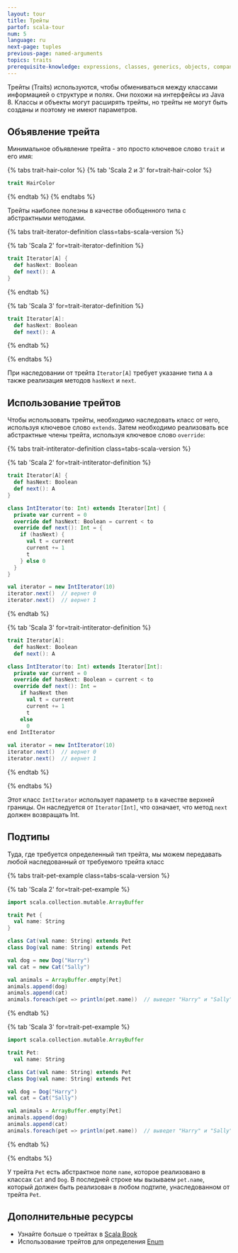 ```yaml
---
layout: tour
title: Трейты
partof: scala-tour
num: 5
language: ru
next-page: tuples
previous-page: named-arguments
topics: traits
prerequisite-knowledge: expressions, classes, generics, objects, companion-objects
---
```


Трейты (Traits) используются, чтобы обмениваться между классами информацией о структуре и полях. Они похожи на интерфейсы из Java 8. Классы и объекты могут расширять трейты, но трейты не могут быть созданы и поэтому не имеют параметров.

## Объявление трейта

Минимальное объявление трейта - это просто ключевое слово `trait` и его имя:

{% tabs trait-hair-color %}
{% tab 'Scala 2 и 3' for=trait-hair-color %}

```scala mdoc
trait HairColor
```

{% endtab %}
{% endtabs %}

Трейты наиболее полезны в качестве обобщенного типа с абстрактными методами.

{% tabs trait-iterator-definition class=tabs-scala-version %}

{% tab 'Scala 2' for=trait-iterator-definition %}

```scala mdoc
trait Iterator[A] {
  def hasNext: Boolean
  def next(): A
}
```

{% endtab %}

{% tab 'Scala 3' for=trait-iterator-definition %}

```scala
trait Iterator[A]:
  def hasNext: Boolean
  def next(): A
```

{% endtab %}

{% endtabs %}

При наследовании от трейта `Iterator[A]` требует указание типа `A` а также реализация методов `hasNext` и `next`.

## Использование трейтов

Чтобы использовать трейты, необходимо наследовать класс от него, используя ключевое слово `extends`. Затем необходимо реализовать все абстрактные члены трейта, используя ключевое слово `override`:

{% tabs trait-intiterator-definition class=tabs-scala-version %}

{% tab 'Scala 2' for=trait-intiterator-definition %}

```scala mdoc:nest
trait Iterator[A] {
  def hasNext: Boolean
  def next(): A
}

class IntIterator(to: Int) extends Iterator[Int] {
  private var current = 0
  override def hasNext: Boolean = current < to
  override def next(): Int = {
    if (hasNext) {
      val t = current
      current += 1
      t
    } else 0
  }
}

val iterator = new IntIterator(10)
iterator.next()  // вернет 0
iterator.next()  // вернет 1
```

{% endtab %}

{% tab 'Scala 3' for=trait-intiterator-definition %}

```scala
trait Iterator[A]:
  def hasNext: Boolean
  def next(): A

class IntIterator(to: Int) extends Iterator[Int]:
  private var current = 0
  override def hasNext: Boolean = current < to
  override def next(): Int =
    if hasNext then
      val t = current
      current += 1
      t
    else
      0
end IntIterator

val iterator = new IntIterator(10)
iterator.next()  // вернет 0
iterator.next()  // вернет 1
```

{% endtab %}

{% endtabs %}

Этот класс `IntIterator` использует параметр `to` в качестве верхней границы. Он наследуется от `Iterator[Int]`, что означает, что метод `next` должен возвращать Int.

## Подтипы

Туда, где требуется определенный тип трейта, мы можем передавать любой наследованный от требуемого трейта класс

{% tabs trait-pet-example class=tabs-scala-version %}

{% tab 'Scala 2' for=trait-pet-example %}

```scala mdoc
import scala.collection.mutable.ArrayBuffer

trait Pet {
  val name: String
}

class Cat(val name: String) extends Pet
class Dog(val name: String) extends Pet

val dog = new Dog("Harry")
val cat = new Cat("Sally")

val animals = ArrayBuffer.empty[Pet]
animals.append(dog)
animals.append(cat)
animals.foreach(pet => println(pet.name))  // выведет "Harry" и "Sally"
```

{% endtab %}

{% tab 'Scala 3' for=trait-pet-example %}

```scala
import scala.collection.mutable.ArrayBuffer

trait Pet:
  val name: String

class Cat(val name: String) extends Pet
class Dog(val name: String) extends Pet

val dog = Dog("Harry")
val cat = Cat("Sally")

val animals = ArrayBuffer.empty[Pet]
animals.append(dog)
animals.append(cat)
animals.foreach(pet => println(pet.name))  // выведет "Harry" и "Sally"
```

{% endtab %}

{% endtabs %}

У трейта `Pet` есть абстрактное поле `name`, которое реализовано в классах `Cat` and `Dog`. В последней строке мы вызываем `pet.name`, который должен быть реализован в любом подтипе, унаследованном от трейта `Pet`.

## Дополнительные ресурсы

- Узнайте больше о трейтах в [Scala Book](/scala3/book/domain-modeling-tools.html#traits)
- Использование трейтов для определения [Enum](/scala3/book/domain-modeling-fp.html#modeling-the-data)
